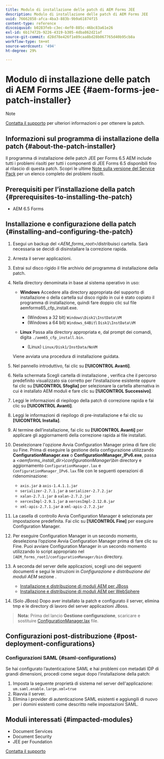 ```yaml
---
title: Modulo di installazione delle patch di AEM Forms JEE
description: Modulo di installazione delle patch di AEM Forms JEE
uuid: 76662858-afca-4ba3-883b-9b9a61874f15
content-type: reference
discoiquuid: b0283feb-c3ec-4ef0-885c-46bc83a61e26
exl-id: 6b17472b-9226-4319-b305-4dba862d21af
source-git-commit: d28d78e426f1e89caa8bd28b067765d40b95cb8a
workflow-type: tm+mt
source-wordcount: '494'
ht-degree: 29%

---
```


# Modulo di installazione delle patch di AEM Forms JEE {#aem-forms-jee-patch-installer}

>[!NOTE]
>
>[Contatta il supporto](https://www.adobe.com/account/sign-in.supportportal.html) per ulteriori informazioni o per ottenere la patch.

## Informazioni sul programma di installazione della patch {#about-the-patch-installer}

Il programma di installazione delle patch JEE per Forms 6.5 AEM include tutti i problemi risolti per tutti i componenti di JEE Forms 6.5 disponibili fino al rilascio di questa patch. Scopri le ultime  [Note sulla versione del Service Pack](release-notes.md) per un elenco completo dei problemi risolti.

## Prerequisiti per l’installazione della patch {#prerequisites-to-installing-the-patch}

* AEM 6.5 Forms

## Installazione e configurazione della patch {#installing-and-configuring-the-patch}

1. Esegui un backup del &lt;*AEM_forms_root*>/distribuisci cartella. Sarà necessaria se decidi di disinstallare la correzione rapida.
1. Arresta il server applicazioni.
1. Estrai sul disco rigido il file archivio del programma di installazione della patch.
1. Nella directory denominata in base al sistema operativo in uso:

   * **Windows**
Accedere alla directory appropriata del supporto di installazione o della cartella sul disco rigido in cui è stato copiato il programma di installazione, quindi fare doppio clic sul file aemforms65_cfp_install.exe.

      * (Windows a 32 bit) `Windows\Disk1\InstData\VM`
      * (Windows a 64 bit) `Windows_64Bit`\ `Disk1\InstData\VM`
   * **Linux**
Passa alla directory appropriata e, dal prompt dei comandi, digita 
`./aem65_cfp_install.bin`.

      * (Linux) `Linux/Disk1/InstData/NoVM`

   Viene avviata una procedura di installazione guidata.

1. Nel pannello introduttivo, fai clic su **[!UICONTROL Avanti]**.
1. Nella schermata Scegli cartella di installazione , verifica che il percorso predefinito visualizzato sia corretto per l’installazione esistente oppure fai clic su **[!UICONTROL Sfoglia]** per selezionare la cartella alternativa in cui è installato AEM moduli e fare clic su **[!UICONTROL Successivo]**.
1. Leggi le informazioni di riepilogo della patch di correzione rapida e fai clic su **[!UICONTROL Avanti]**.
1. Leggi le informazioni di riepilogo di pre-installazione e fai clic su **[!UICONTROL Installa]**.
1. Al termine dell’installazione, fai clic su **[!UICONTROL Avanti]** per applicare gli aggiornamenti della correzione rapida ai file installati.

1. Deselezionare l&#39;opzione Avvia Configuration Manager prima di fare clic su Fine. Prima di eseguire la gestione della configurazione utilizzando **ConfigurationManager.exe** o **ConfigurationManager_IPv6.exe**, passa a *&lt;aemforms_install_dir>\configurationManager\bin* directory e aggiornamento `ConfigurationManager.lax` e `ConfigurationManager_IPv6.lax` file con le seguenti operazioni di ridenominazione:

   * `axis.jar` a `axis-1.4.1.1.jar`
   * `serializer-2.7.1.jar` a `serializer-2.7.2.jar`
   * `xalan-2.7.1.jar` a `xalan-2.7.2.jar`
   * `xercesImpl-2.9.1.jar` a `xercesImpl-2.12.0.jar`
   * `xml-apis-2.7.1.jar` a `xml-apis-2.7.2.jar`

1. La casella di controllo Avvia Configuration Manager è selezionata per impostazione predefinita. Fai clic su **[!UICONTROL Fine]** per eseguire Configuration Manager.

1. Per eseguire Configuration Manager in un secondo momento, deseleziona l’opzione Avvia Configuration Manager prima di fare clic su Fine. Puoi avviare Configuration Manager in un secondo momento utilizzando lo script appropriato nel `[AEM_forms_root]/configurationManager/bin` directory.

1. A seconda del server delle applicazioni, scegli uno dei seguenti documenti e segui le istruzioni in *Configurazione e distribuzione dei moduli AEM* sezione .

   * [Installazione e distribuzione di moduli AEM per JBoss](http://www.adobe.com/go/learn_aemforms_installJBoss_65)
   * [Installazione e distribuzione di moduli AEM per WebSphere](http://www.adobe.com/go/learn_aemforms_installWebSphere_65)

1. (Solo JBoss) Dopo aver installato la patch e configurato il server, elimina tmp e le directory di lavoro del server applicazioni JBoss.

>**Nota:** Prima del lancio **Gestione configurazione**, scaricare e sostituire [ConfigurationManager.lax](/help/assets/ConfigurationManager.lax) file.

## Configurazioni post-distribuzione {#post-deployment-configurations}

### Configurazioni SAML {#saml-configurations}

Se hai configurato l’autenticazione SAML e hai problemi con metadati IDP di grandi dimensioni, procedi come segue dopo l’installazione della patch:

1. Imposta la seguente proprietà di sistema nel server dell&#39;applicazione:\
   `um.saml.enable.large.xml=true`
1. Riavvia il server.
1. Elimina i provider di autenticazione SAML esistenti e aggiungili di nuovo per i domini esistenti come descritto nelle impostazioni SAML.

## Moduli interessati {#impacted-modules}

* Document Services
* Document Security
* JEE per Foundation

[Contatta il supporto](https://www.adobe.com/account/sign-in.supportportal.html)
